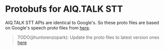 # Protobufs for AIQ.TALK STT

AIQ.TALK STT APIs are identical to Google's. So these proto files are based on Google's speech proto files from [here](https://github.com/googleapis/googleapis/blob/87005813c1aea3ff3ef772fa85f7b772283ded58/google/cloud/speech/v1/cloud_speech.proto).

> TODO(jihunlorenzopark): Update the proto files to latest version ones [here](https://github.com/googleapis/googleapis/blob/master/google/cloud/speech/v1/cloud_speech.proto)